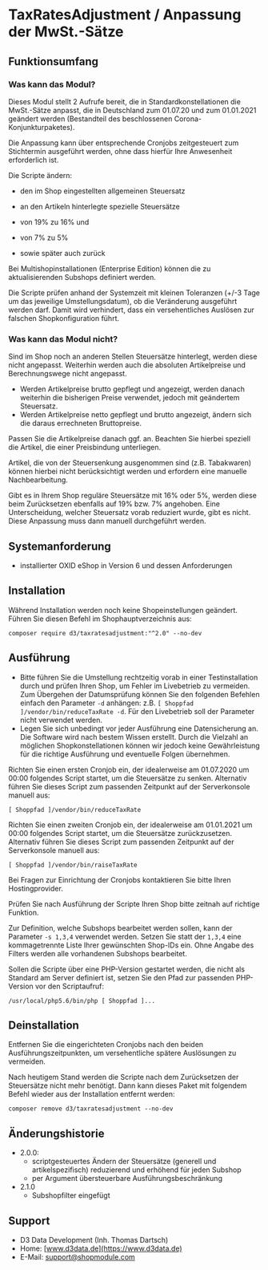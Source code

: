 # TaxRatesAdjustment / Anpassung der MwSt.-Sätze

## Funktionsumfang

### Was kann das Modul?

Dieses Modul stellt 2 Aufrufe bereit, die in Standardkonstellationen die MwSt.-Sätze anpasst, die in Deutschland zum 01.07.20 und zum 01.01.2021 geändert werden (Bestandteil des beschlossenen Corona-Konjunkturpaketes). 

Die Anpassung kann über entsprechende Cronjobs zeitgesteuert zum Stichtermin ausgeführt werden, ohne dass hierfür Ihre Anwesenheit erforderlich ist.

Die Scripte ändern:
- den im Shop eingestellten allgemeinen Steuersatz
- an den Artikeln hinterlegte spezielle Steuersätze

- von 19% zu 16% und
- von 7% zu 5%
- sowie später auch zurück

Bei Multishopinstallationen (Enterprise Edition) können die zu aktualisierenden Subshops definiert werden.

Die Scripte prüfen anhand der Systemzeit mit kleinen Toleranzen (+/-3 Tage um das jeweilige Umstellungsdatum), ob die Veränderung ausgeführt werden darf. Damit wird verhindert, dass ein versehentliches Auslösen zur falschen Shopkonfiguration führt.

### Was kann das Modul nicht?

Sind im Shop noch an anderen Stellen Steuersätze hinterlegt, werden diese nicht angepasst.
Weiterhin werden auch die absoluten Artikelpreise und Berechnungswege nicht angepasst.

- Werden Artikelpreise brutto gepflegt und angezeigt, werden danach weiterhin die bisherigen Preise verwendet, jedoch mit geändertem Steuersatz.
- Werden Artikelpreise netto gepflegt und brutto angezeigt, ändern sich die daraus errechneten Bruttopreise.

Passen Sie die Artikelpreise danach ggf. an. Beachten Sie hierbei speziell die Artikel, die einer Preisbindung unterliegen.

Artikel, die von der Steuersenkung ausgenommen sind (z.B. Tabakwaren) können hierbei nicht berücksichtigt werden und erfordern eine manuelle Nachbearbeitung.

Gibt es in Ihrem Shop reguläre Steuersätze mit 16% oder 5%, werden diese beim Zurücksetzen ebenfalls auf 19% bzw. 7% angehoben. Eine Unterscheidung, welcher Steuersatz vorab reduziert wurde, gibt es nicht. Diese Anpassung muss dann manuell durchgeführt werden. 

## Systemanforderung

- installierter OXID eShop in Version 6 und dessen Anforderungen

## Installation

Während Installation werden noch keine Shopeinstellungen geändert. Führen Sie diesen Befehl im Shophauptverzeichnis aus:


```
composer require d3/taxratesadjustment:"^2.0" --no-dev
```

## Ausführung

- Bitte führen Sie die Umstellung rechtzeitig vorab in einer Testinstallation durch und prüfen Ihren Shop, um Fehler im Livebetrieb zu vermeiden. Zum Übergehen der Datumsprüfung können Sie den folgenden Befehlen einfach den Parameter `-d` anhängen: z.B. `[ Shoppfad ]/vendor/bin/reduceTaxRate -d`. Für den Livebetrieb soll der Parameter nicht verwendet werden.
- Legen Sie sich unbedingt vor jeder Ausführung eine Datensicherung an. Die Software wird nach bestem Wissen erstellt. Durch die Vielzahl an möglichen Shopkonstellationen können  wir jedoch keine Gewährleistung für die richtige Ausführung und eventuelle Folgen übernehmen.

Richten Sie einen ersten Cronjob ein, der idealerweise am 01.07.2020 um 00:00 folgendes Script startet, um die Steuersätze zu senken. Alternativ führen Sie dieses Script zum passenden Zeitpunkt auf der Serverkonsole manuell aus:

```
[ Shoppfad ]/vendor/bin/reduceTaxRate
```

Richten Sie einen zweiten Cronjob ein, der idealerweise am 01.01.2021 um 00:00 folgendes Script startet, um die Steuersätze zurückzusetzen. Alternativ führen Sie dieses Script zum passenden Zeitpunkt auf der Serverkonsole manuell aus:


```
[ Shoppfad ]/vendor/bin/raiseTaxRate
```

Bei Fragen zur Einrichtung der Cronjobs kontaktieren Sie bitte Ihren Hostingprovider.

Prüfen Sie nach Ausführung der Scripte Ihren Shop bitte zeitnah auf richtige Funktion.

Zur Definition, welche Subshops bearbeitet werden sollen, kann der Parameter `-s 1,3,4` verwendet werden. Setzen Sie statt der `1,3,4` eine kommagetrennte Liste Ihrer gewünschten Shop-IDs ein. Ohne Angabe des Filters werden alle vorhandenen Subshops bearbeitet.

Sollen die Scripte über eine PHP-Version gestartet werden, die nicht als Standard am Server definiert ist, setzen Sie den Pfad zur passenden PHP-Version vor den Scriptaufruf:

```
/usr/local/php5.6/bin/php [ Shoppfad ]...
```

## Deinstallation

Entfernen Sie die eingerichteten Cronjobs nach den beiden Ausführungszeitpunkten, um versehentliche spätere Auslösungen zu vermeiden.

Nach heutigem Stand werden die Scripte nach dem Zurücksetzen der Steuersätze nicht mehr benötigt. Dann kann dieses Paket mit folgendem Befehl wieder aus der Installation entfernt werden:

```
composer remove d3/taxratesadjustment --no-dev
```

## Änderungshistorie

- 2.0.0: 
  - scriptgesteuertes Ändern der Steuersätze (generell und artikelspezifisch) reduzierend und erhöhend für jeden Subshop
  - per Argument übersteuerbare Ausführungsbeschränkung
- 2.1.0
  - Subshopfilter eingefügt
  
## Support

- D3 Data Development (Inh. Thomas Dartsch)
- Home: [www.d3data.de](https://www.d3data.de)
- E-Mail: support@shopmodule.com
